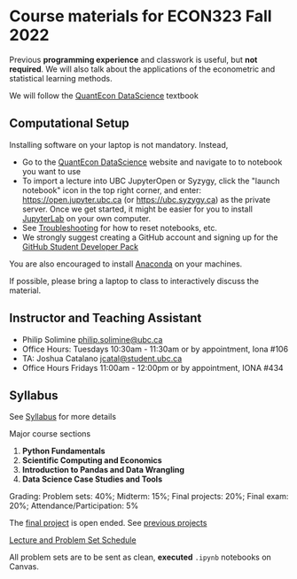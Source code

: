 # Course materials for ECON323 Fall 2022

Previous **programming experience** and classwork is useful, but **not required**.  We will also talk about the applications of the econometric and statistical learning methods.

We will follow the [QuantEcon DataScience](https://datascience.quantecon.org/) textbook

## Computational Setup

Installing software on your laptop is not mandatory. Instead,
- Go to the [QuantEcon DataScience](https://datascience.quantecon.org/) website and navigate to to notebook you want to use
- To import a lecture into UBC JupyterOpen or Syzygy, click the "launch notebook" icon in the top right corner, and enter: https://open.jupyter.ubc.ca (or https://ubc.syzygy.ca) as the private server. Once we get started, it might be easier for you to install [JupyterLab](https://jupyter.org/) on your own computer.
- See [Troubleshooting](https://datascience.quantecon.org/introduction/troubleshooting.html) for how to reset notebooks, etc.
- We strongly suggest creating a GitHub account and signing up for the [GitHub Student Developer Pack](https://education.github.com/pack/)

You are also encouraged to install [Anaconda](https://www.anaconda.com/) on your machines.

If possible, please bring a laptop to class to interactively discuss the material.

## Instructor and Teaching Assistant
- Philip Solimine [philip.solimine@ubc.ca](mailto:philip.solimine@ubc.ca)
- Office Hours: Tuesdays 10:30am - 11:30am or by appointment, Iona #106
- TA: Joshua Catalano [jcatal@student.ubc.ca](mailto:jcatal@student.ubc.ca)
- Office Hours Fridays 11:00am - 12:00pm or by appointment, IONA #434

## Syllabus
See [Syllabus](syllabus.md) for more details

Major course sections
1. **Python Fundamentals**
2. **Scientific Computing and Economics**
3. **Introduction to Pandas and Data Wrangling**
4. **Data Science Case Studies and Tools**

Grading: Problem sets: 40%; Midterm: 15%; Final projects: 20%; Final exam: 20%; Attendance/Participation: 5%

The [final project](final_project.md) is open ended. See [previous projects](https://datascience.quantecon.org/theme/projects.html)

[Lecture and Problem Set Schedule](schedule.md)

All problem sets are to be sent as clean, **executed** `.ipynb` notebooks on Canvas.
